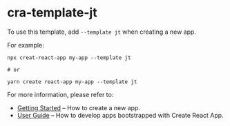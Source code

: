 # cra-template-jt

To use this template, add `--template jt` when creating a new app.

For example:

```
npx creat-react-app my-app --template jt

# or

yarn create react-app my-app --template jt
```

For more information, please refer to:

- [Getting Started](https://create-react-app.dev/docs/getting-started) – How to create a new app.
- [User Guide](https://create-react-app.dev) – How to develop apps bootstrapped with Create React App.
